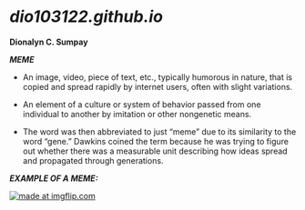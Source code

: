 # *dio103122.github.io*
**Dionalyn C. Sumpay**

***MEME***

- An image, video, piece of text, etc., typically humorous in nature, that is copied and spread rapidly by internet users, often with slight variations.

- An element of a culture or system of behavior passed from one individual to another by imitation or other nongenetic means.

- The word was then abbreviated to just “meme” due to its similarity to the word “gene.” Dawkins coined the term because he was trying to figure out whether there was a measurable unit describing how ideas spread and propagated through generations.


***EXAMPLE OF A MEME:***

<a href="https://imgflip.com/i/776e0j"><img src="https://i.imgflip.com/776e0j.jpg" title="made at imgflip.com"/></a>


